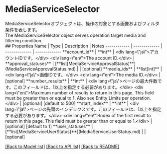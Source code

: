# MediaServiceSelector

<div lang=\"ja\">MediaServiceSelectorオブジェクトは、操作の対象とする画像およびフィルタ条件を表します。</div> <div lang=\"en\">The MediaServiceSelector object serves operation target media and filtering condition.</div> 
## Properties
Name | Type | Description | Notes
------------ | ------------- | ------------- | -------------
**account_id** | **int** | &lt;div lang&#x3D;\&quot;ja\&quot;&gt;アカウントIDです。&lt;/div&gt; &lt;div lang&#x3D;\&quot;en\&quot;&gt;The account ID.&lt;/div&gt;  | 
**approval_statuses** | [**list[MediaServiceApprovalStatus]**](MediaServiceApprovalStatus.md) |  | [optional] 
**media_ids** | **list[int]** | &lt;div lang&#x3D;\&quot;ja\&quot;&gt;画像IDです。&lt;/div&gt; &lt;div lang&#x3D;\&quot;en\&quot;&gt;The media ID.&lt;/div&gt;  | [optional] 
**number_results** | **int** | &lt;div lang&#x3D;\&quot;ja\&quot;&gt;ページの最大件数です。このフィールドは、1以上を指定する必要があります。&lt;/div&gt; &lt;div lang&#x3D;\&quot;en\&quot;&gt;Maximum number of results to return in this page. This field must be greater than or equal to 1. Also see Entity Limits per operation.&lt;/div&gt;  | [optional] [default to 500]
**start_index** | **int** | &lt;div lang&#x3D;\&quot;ja\&quot;&gt;ページの先頭のインデックスです。このフィールドは、1以上を指定する必要があります。&lt;/div&gt; &lt;div lang&#x3D;\&quot;en\&quot;&gt;Index of the first result to return in this page. This field must be greater than or equal to 1.&lt;/div&gt;  | [optional] [default to 1]
**user_statuses** | [**list[MediaServiceUserStatus]**](MediaServiceUserStatus.md) |  | [optional] 

[[Back to Model list]](../README.md#documentation-for-models) [[Back to API list]](../README.md#documentation-for-api-endpoints) [[Back to README]](../README.md)


